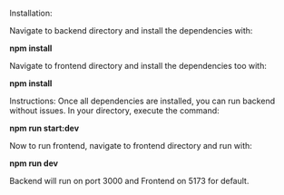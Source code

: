 Installation:

Navigate to backend directory and install the dependencies with: 

**npm install**


Navigate to frontend directory and install the dependencies too with: 

**npm install**


Instructions:
Once all dependencies are installed, you can run backend without issues. In your directory, execute the command:

**npm run start:dev**


Now to run frontend, navigate to frontend directory and run with: 

**npm run dev**


Backend will run on port 3000 and Frontend on 5173 for default.
